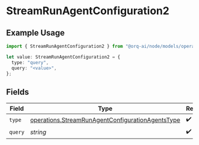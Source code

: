 # StreamRunAgentConfiguration2

## Example Usage

```typescript
import { StreamRunAgentConfiguration2 } from "@orq-ai/node/models/operations";

let value: StreamRunAgentConfiguration2 = {
  type: "query",
  query: "<value>",
};
```

## Fields

| Field                                                                                                                | Type                                                                                                                 | Required                                                                                                             | Description                                                                                                          |
| -------------------------------------------------------------------------------------------------------------------- | -------------------------------------------------------------------------------------------------------------------- | -------------------------------------------------------------------------------------------------------------------- | -------------------------------------------------------------------------------------------------------------------- |
| `type`                                                                                                               | [operations.StreamRunAgentConfigurationAgentsType](../../models/operations/streamrunagentconfigurationagentstype.md) | :heavy_check_mark:                                                                                                   | N/A                                                                                                                  |
| `query`                                                                                                              | *string*                                                                                                             | :heavy_check_mark:                                                                                                   | N/A                                                                                                                  |